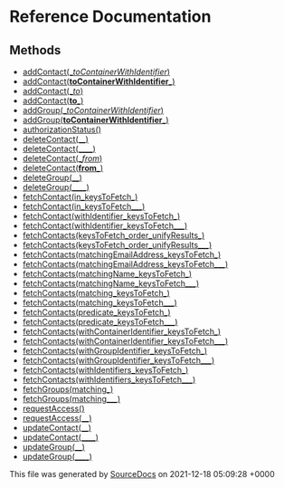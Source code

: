 # Reference Documentation

## Methods

-   [addContact(__toContainerWithIdentifier_)](methods/addContact(__toContainerWithIdentifier_).md)
-   [addContact(__toContainerWithIdentifier___)](methods/addContact(__toContainerWithIdentifier___).md)
-   [addContact(__to_)](methods/addContact(__to_).md)
-   [addContact(__to___)](methods/addContact(__to___).md)
-   [addGroup(__toContainerWithIdentifier_)](methods/addGroup(__toContainerWithIdentifier_).md)
-   [addGroup(__toContainerWithIdentifier___)](methods/addGroup(__toContainerWithIdentifier___).md)
-   [authorizationStatus()](methods/authorizationStatus().md)
-   [deleteContact(__)](methods/deleteContact(__).md)
-   [deleteContact(____)](methods/deleteContact(____).md)
-   [deleteContact(__from_)](methods/deleteContact(__from_).md)
-   [deleteContact(__from___)](methods/deleteContact(__from___).md)
-   [deleteGroup(__)](methods/deleteGroup(__).md)
-   [deleteGroup(____)](methods/deleteGroup(____).md)
-   [fetchContact(in_keysToFetch_)](methods/fetchContact(in_keysToFetch_).md)
-   [fetchContact(in_keysToFetch___)](methods/fetchContact(in_keysToFetch___).md)
-   [fetchContact(withIdentifier_keysToFetch_)](methods/fetchContact(withIdentifier_keysToFetch_).md)
-   [fetchContact(withIdentifier_keysToFetch___)](methods/fetchContact(withIdentifier_keysToFetch___).md)
-   [fetchContacts(keysToFetch_order_unifyResults_)](methods/fetchContacts(keysToFetch_order_unifyResults_).md)
-   [fetchContacts(keysToFetch_order_unifyResults___)](methods/fetchContacts(keysToFetch_order_unifyResults___).md)
-   [fetchContacts(matchingEmailAddress_keysToFetch_)](methods/fetchContacts(matchingEmailAddress_keysToFetch_).md)
-   [fetchContacts(matchingEmailAddress_keysToFetch___)](methods/fetchContacts(matchingEmailAddress_keysToFetch___).md)
-   [fetchContacts(matchingName_keysToFetch_)](methods/fetchContacts(matchingName_keysToFetch_).md)
-   [fetchContacts(matchingName_keysToFetch___)](methods/fetchContacts(matchingName_keysToFetch___).md)
-   [fetchContacts(matching_keysToFetch_)](methods/fetchContacts(matching_keysToFetch_).md)
-   [fetchContacts(matching_keysToFetch___)](methods/fetchContacts(matching_keysToFetch___).md)
-   [fetchContacts(predicate_keysToFetch_)](methods/fetchContacts(predicate_keysToFetch_).md)
-   [fetchContacts(predicate_keysToFetch___)](methods/fetchContacts(predicate_keysToFetch___).md)
-   [fetchContacts(withContainerIdentifier_keysToFetch_)](methods/fetchContacts(withContainerIdentifier_keysToFetch_).md)
-   [fetchContacts(withContainerIdentifier_keysToFetch___)](methods/fetchContacts(withContainerIdentifier_keysToFetch___).md)
-   [fetchContacts(withGroupIdentifier_keysToFetch_)](methods/fetchContacts(withGroupIdentifier_keysToFetch_).md)
-   [fetchContacts(withGroupIdentifier_keysToFetch___)](methods/fetchContacts(withGroupIdentifier_keysToFetch___).md)
-   [fetchContacts(withIdentifiers_keysToFetch_)](methods/fetchContacts(withIdentifiers_keysToFetch_).md)
-   [fetchContacts(withIdentifiers_keysToFetch___)](methods/fetchContacts(withIdentifiers_keysToFetch___).md)
-   [fetchGroups(matching_)](methods/fetchGroups(matching_).md)
-   [fetchGroups(matching___)](methods/fetchGroups(matching___).md)
-   [requestAccess()](methods/requestAccess().md)
-   [requestAccess(__)](methods/requestAccess(__).md)
-   [updateContact(__)](methods/updateContact(__).md)
-   [updateContact(____)](methods/updateContact(____).md)
-   [updateGroup(__)](methods/updateGroup(__).md)
-   [updateGroup(____)](methods/updateGroup(____).md)

This file was generated by [SourceDocs](https://github.com/eneko/SourceDocs) on 2021-12-18 05:09:28 +0000